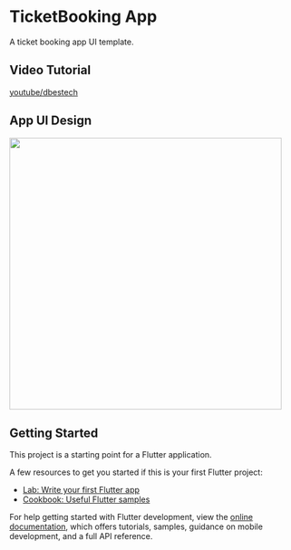 # TicketBooking App 

A ticket booking app UI template.

## Video Tutorial

[youtube/dbestech](https://www.youtube.com/watch?v=71AsYo2q_0Y&t=20692s)

## App UI Design

<div>
<img src="https://github.com/nga1hte/Flutter-UI-Samples/blob/master/ticketbook/ui_preview.png" width="480" height="480"/>
</div>  

## Getting Started

This project is a starting point for a Flutter application.

A few resources to get you started if this is your first Flutter project:

- [Lab: Write your first Flutter app](https://docs.flutter.dev/get-started/codelab)
- [Cookbook: Useful Flutter samples](https://docs.flutter.dev/cookbook)

For help getting started with Flutter development, view the
[online documentation](https://docs.flutter.dev/), which offers tutorials,
samples, guidance on mobile development, and a full API reference.
